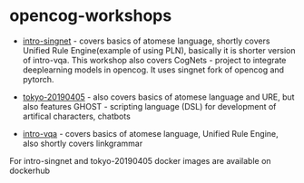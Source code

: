 # opencog-workshops

* [intro-singnet](/intro-singnet/) - covers basics of atomese language,
shortly covers Unified Rule Engine(example of using PLN), basically it is shorter version of intro-vqa.
This workshop also covers CogNets - project to integrate deeplearning models in opencog. 
It uses singnet fork of opencog and pytorch.

* [tokyo-20190405](/tokyo-20190405) - also covers basics of atomese language and URE, but also features GHOST - scripting language (DSL) for development of artifical characters, chatbots

* [intro-vqa](/intro-vqa/) - covers basics of atomese language, Unified Rule Engine, also shortly covers linkgrammar

For intro-singnet and tokyo-20190405 docker images are available on dockerhub

